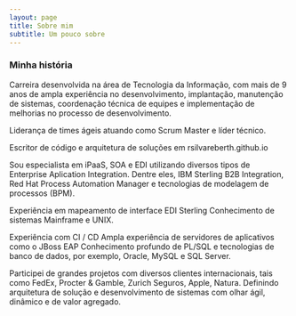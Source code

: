 ```yaml
---
layout: page
title: Sobre mim
subtitle: Um pouco sobre
---
```


### Minha história

Carreira desenvolvida na área de Tecnologia da Informação, com mais de 9 anos de ampla experiência no desenvolvimento, implantação, manutenção de sistemas, coordenação técnica de equipes e implementação de melhorias no processo de desenvolvimento. 

Liderança de times ágeis atuando como Scrum Master e líder técnico.

Escritor de código e arquitetura de soluções em rsilvareberth.github.io

Sou especialista em iPaaS, SOA e EDI  utilizando diversos tipos de Enterprise Aplication Integration. Dentre eles, IBM Sterling B2B Integration, Red Hat Process Automation Manager e tecnologias de modelagem de processos (BPM). 

Experiência em mapeamento de interface EDI Sterling
Conhecimento de sistemas Mainframe e UNIX.

Experiência com CI / CD
Ampla experiência de servidores de aplicativos como o JBoss EAP
Conhecimento profundo de PL/SQL e tecnologias de banco de dados, por exemplo, Oracle, MySQL e SQL Server.

Participei de grandes projetos com diversos clientes internacionais, tais como FedEx, Procter & Gamble, Zurich Seguros, Apple,  Natura. Definindo arquitetura de solução e desenvolvimento de sistemas com olhar ágil, dinâmico e de valor agregado.
